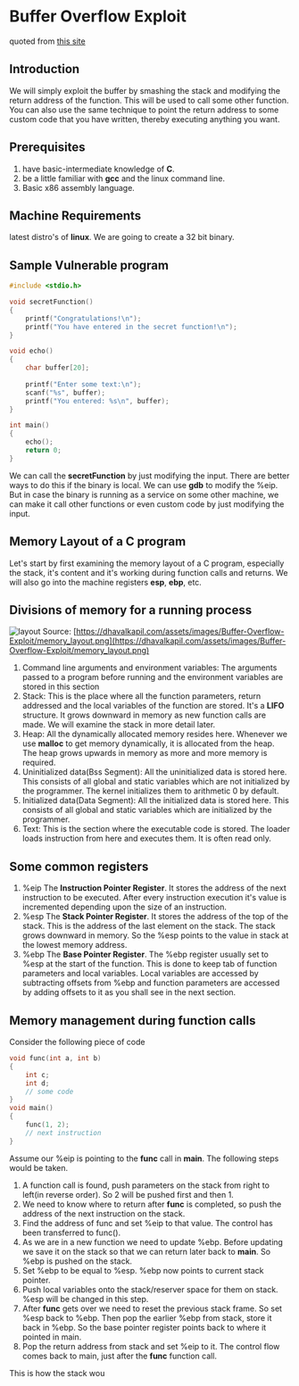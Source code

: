 # Buffer Overflow Exploit
quoted from [this site](https://dhavalkapil.com/blogs/Buffer-Overflow-Exploit/)

## Introduction
We will simply exploit the buffer by smashing the stack and modifying the return address of the function. This will be used to call some other function. You can also use the same technique to point the return address to some custom code that you have written, thereby executing anything you want.

## Prerequisites
1. have basic-intermediate knowledge of **C**.
2. be a little familiar with **gcc** and the linux command line.
3. Basic x86 assembly language.

## Machine Requirements
latest distro's of **linux**. We are going to create a 32 bit binary.

## Sample Vulnerable program
```c
#include <stdio.h>

void secretFunction()
{
	printf("Congratulations!\n");
	printf("You have entered in the secret function!\n");
}

void echo() 
{
	char buffer[20];
	
	printf("Enter some text:\n");
	scanf("%s", buffer);
	printf("You entered: %s\n", buffer);
}

int main()
{
	echo();
	return 0;
}
```

We can call the **secretFunction** by just modifying the input. There are better ways to do this if the binary is local. We can use **gdb** to modify the %eip. But in case the binary is running as a service on some other machine, we can make it call other functions or even custom code by just modifying the input.

## Memory Layout of a C program
Let's start by first examining the memory layout of a C program, especially the stack, it's content and it's working during function calls and returns. We will also go into the machine registers **esp**, **ebp**, etc.

## Divisions of memory for a running process
![layout](https://dhavalkapil.com/assets/images/Buffer-Overflow-Exploit/memory_layout.png)
Source: [https://dhavalkapil.com/assets/images/Buffer-Overflow-Exploit/memory_layout.png](https://dhavalkapil.com/assets/images/Buffer-Overflow-Exploit/memory_layout.png)

1. Command line arguments and environment variables:
	The arguments passed to a program before running and the environment variables are stored in this section
2. Stack:
	This is the place where all the function parameters, return addressed and the local variables of the function are stored. It's a **LIFO** structure. It grows downward in memory as new function calls are made. We will examine the stack in more detail later.
3. Heap:
	All the dynamically allocated memory resides here. Whenever we use **malloc** to get memory dynamically, it is allocated from the heap. The heap grows upwards in memory as more and more memory is required.
4. Uninitialized data(Bss Segment): 
	All the uninitialized data is stored here. This consists of all global and static variables which are not initialized by the programmer. The kernel initializes them to arithmetic 0 by default.
5. Initialized data(Data Segment):
	All the initialized data is stored here. This consists of all global and static variables which are initialized by the programmer.
6. Text:
	This is the section where the executable code is stored. The loader loads instruction from here and executes them. It is often read only.

## Some common registers
1. %eip
	The **Instruction Pointer Register**. It stores the address of the next instruction to be executed. After every instruction execution it's value is incremented depending upon the size of an instruction.
2. %esp
	The **Stack Pointer Register**. It stores the address of the top of the stack. This is the address of the last element on the stack. The stack grows downward in memory. So the %esp points to the value in stack at the lowest memory address.
3. %ebp
	The **Base Pointer Register**. The %ebp register usually set to %esp at the start of the function. This is done to keep tab of function parameters and local variables. Local variables are accessed by subtracting offsets from %ebp and function parameters are accessed by adding offsets to it as you shall see in the next section.

## Memory management during function calls
Consider the following piece of code
```c
void func(int a, int b)
{
	int c;
	int d;
	// some code
}
void main()
{
	func(1, 2);
	// next instruction
}
```
Assume our %eip is pointing to the **func** call in **main**. The following steps would be taken.
1. A function call is found, push parameters on the stack from right to left(in reverse order). So 2 will be pushed first and then 1.
2. We need to know where to return after **func** is completed, so push the address of the next instruction on the stack.
3. Find the address of func and set %eip to that value. The control has been transferred to func().
4. As we are in a new function we need to update %ebp. Before updating we save it on the stack so that we can return later back to **main**. So %ebp is pushed on the stack.
5. Set %ebp to be equal to %esp. %ebp now points to current stack pointer.
6. Push local variables onto the stack/reserver space for them on stack. %esp will be changed in this step.
7. After **func** gets over we need to reset the previous stack frame. So set %esp back to %ebp. Then pop the earlier %ebp from stack, store it back in %ebp. So the base pointer register points back to where it pointed in main.
8. Pop the return address from stack and set %eip to it. The control flow comes back to main, just after the **func** function call.

This is how the stack wou
<!--stackedit_data:
eyJoaXN0b3J5IjpbLTk1NDM5Njc2MSwtMTMxNTYyNzA3OSwtMz
UwNDI2OTMwXX0=
-->